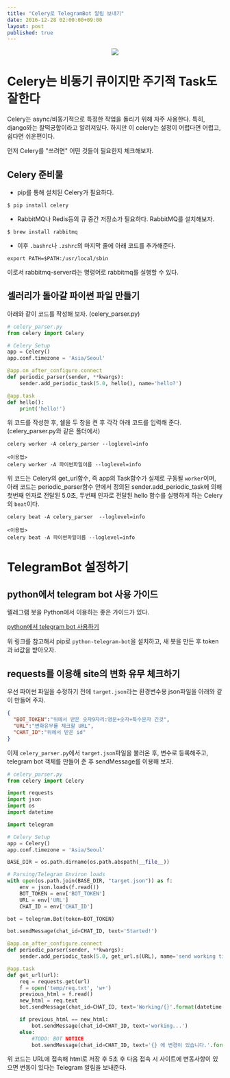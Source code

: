 ```yaml
---
title: "Celery로 TelegramBot 알림 보내기"
date: 2016-12-28 02:00:00+09:00
layout: post
published: true
---
```


<p align="center">
<img src="http://docs.celeryproject.org/en/latest/_static/celery_512.png" style="max-height:256px;" />
</p>

# Celery는 비동기 큐이지만 주기적 Task도 잘한다

Celery는 async/비동기적으로 특정한 작업을 돌리기 위해 자주 사용한다. 특히, django와는 찰떡궁합이라고 알려져있다.
하지만 이 celery는 설정이 어렵다면 어렵고, 쉽다면 쉬운편이다.

먼저 Celery를 "쓰려면" 어떤 것들이 필요한지 체크해보자.

## Celery 준비물

- pip를 통해 설치된 Celery가 필요하다.

```
$ pip install celery
```

- RabbitMQ나 Redis등의 큐 중간 저장소가 필요하다. RabbitMQ를 설치해보자.

```
$ brew install rabbitmq
```

- 이후 `.bashrc`나 `.zshrc`의 마지막 줄에 아래 코드를 추가해준다.

```
export PATH=$PATH:/usr/local/sbin
```

이로서 rabbitmq-server라는 명령어로 rabbitmq를 실행할 수 있다.

## 셀러리가 돌아갈 파이썬 파일 만들기

아래와 같이 코드를 작성해 보자. (celery_parser.py)

```py
# celery_parser.py
from celery import Celery

# Celery Setup
app = Celery()
app.conf.timezone = 'Asia/Seoul'

@app.on_after_configure.connect
def periodic_parser(sender, **kwargs):
    sender.add_periodic_task(5.0, hello(), name='hello?')

@app.task
def hello():
    print('hello!')
```

위 코드를 작성한 후, 쉘을 두 창을 켠 후 각각 아래 코드를 입력해 준다. (celery_parser.py와 같은 폴더에서)

```
celery worker -A celery_parser --loglevel=info

<이용법>
celery worker -A 파이썬파일이름 --loglevel=info
```

위 코드는 Celery의 get_url함수, 즉 app의 Task함수가 실제로 구동될 `worker`이며,
아래 코드는 periodic_parser함수 안에서 정의된 sender.add_periodic_task에 의해 첫번째 인자로 전달된 5.0초, 두번째 인자로 전달된 hello 함수를 실행하게 하는 Celery의 `beat`이다.

```
celery beat -A celery_parser  --loglevel=info

<이용법>
celery beat -A 파이썬파일이름 --loglevel=info
```

# TelegramBot 설정하기

## python에서 telegram bot 사용 가이드

텔레그램 봇을 Python에서 이용하는 좋은 가이드가 있다. 

[python에서 telegram bot 사용하기](https://blog.psangwoo.com/2016/12/08/python%EC%97%90%EC%84%9C-telegram-bot-%EC%82%AC%EC%9A%A9%ED%95%98%EA%B8%B0/)

위 링크를 참고해서 pip로 `python-telegram-bot`을 설치하고, 새 봇을 만든 후 token과 id값을 받아오자.

## requests를 이용해 site의 변화 유무 체크하기

우선 파이썬 파일을 수정하기 전에 `target.json`라는 환경변수용 json파일을 아래와 같이 만들어 주자.

```json
{
  "BOT_TOKEN":"위에서 받은 숫자9자리:영문+숫자+특수문자 긴것",
  "URL":"변화유무를 체크할 URL",
  "CHAT_ID":"위에서 받은 id"
}
```

이제 `celery_parser.py`에서 `target.json`파일을 불러온 후, 변수로 등록해주고, telegram bot 객체를 만들어 준 후 sendMessage를 이용해 보자.

```py
# celery_parser.py
from celery import Celery

import requests
import json
import os
import datetime

import telegram

# Celery Setup
app = Celery()
app.conf.timezone = 'Asia/Seoul'

BASE_DIR = os.path.dirname(os.path.abspath(__file__))

# Parsing/Telegram Environ loads
with open(os.path.join(BASE_DIR, "target.json")) as f:
    env = json.loads(f.read())
    BOT_TOKEN = env['BOT_TOKEN']
    URL = env['URL']
    CHAT_ID = env['CHAT_ID']

bot = telegram.Bot(token=BOT_TOKEN)

bot.sendMessage(chat_id=CHAT_ID, text='Started!')

@app.on_after_configure.connect
def periodic_parser(sender, **kwargs):
    sender.add_periodic_task(5.0, get_url.s(URL), name='send working time')

@app.task
def get_url(url):
    req = requests.get(url)
    f = open('temp/req.txt', 'w+')
    previous_html = f.read()
    new_html = req.text
    bot.sendMessage(chat_id=CHAT_ID, text='Working/{}'.format(datetime.datetime.now()))

    if previous_html == new_html:
        bot.sendMessage(chat_id=CHAT_ID, text='working...')
    else:
        #TODO: BOT NOTICE
        bot.sendMessage(chat_id=CHAT_ID, text='{} 에 변경이 있습니다.'.format(url))
```

위 코드는 URL에 접속해 html로 저장 후 5초 후 다음 접속 시 사이트에 변동사항이 있으면 변동이 있다는 Telegram 알림을 보내준다.
